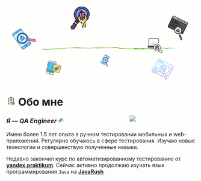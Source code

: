 <p align="center">
    <img title="Hi!" src="attachments/gif/hello_header0.gif">
</p>

# <img width="5%" title="About me" src="attachments/images/about_me.png"> Обо мне

<img align="right" width="35%" src="attachments/images/ga_about_me.png">

### _Я — QA Engineer_ <img width="3%" src="attachments/images/qa.png">
<p align="left">
Имею более 1.5 лет опыта в ручном тестировании мобильных и web-приложений. Регулярно обучаюсь в сфере тестирования. Изучаю новые технологии и совершенствую полученные навыки.

Недавно закончил курс по автоматизированному тестированию от [**yandex.praktikum**](https://practicum.yandex.ru/qa-automation-engineer-java/). Сейчас активно продолжаю изучать язык программирования <code>Java</code> на [**JavaRush**](https://javarush.com/quests)
</p>
